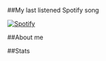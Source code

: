 ##My last listened Spotify song

[![Spotify](http://127.0.0.1:5000/)](https://open.spotify.com/user/31qxaadom6ohwugejzlrr4kqrjhm)

##About me

##Stats



<!--
**SageSphinx63920/SageSphinx63920** is a ✨ _special_ ✨ repository because its `README.md` (this file) appears on your GitHub profile.

Here are some ideas to get you started:

- 🔭 I’m currently working on ...
- 🌱 I’m currently learning ...
- 👯 I’m looking to collaborate on ...
- 🤔 I’m looking for help with ...
- 💬 Ask me about ...
- 📫 How to reach me: ...
- 😄 Pronouns: ...
- ⚡ Fun fact: ...
-->

